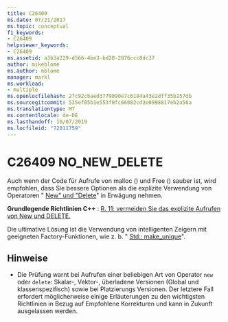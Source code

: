 ```yaml
---
title: C26409
ms.date: 07/21/2017
ms.topic: conceptual
f1_keywords:
- C26409
helpviewer_keywords:
- C26409
ms.assetid: a3b3a229-d566-4be3-bd28-2876ccc8dc37
author: mikeblome
ms.author: mblome
manager: markl
ms.workload:
- multiple
ms.openlocfilehash: 2fc92cbaed3779090e7c6184a43e2dff35b157db
ms.sourcegitcommit: 535ef05b1e553f0fc66082cd2e0998817eb2a56a
ms.translationtype: MT
ms.contentlocale: de-DE
ms.lasthandoff: 10/07/2019
ms.locfileid: "72011759"
---
```

# <a name="c26409-no_new_delete"></a>C26409 NO_NEW_DELETE
Auch wenn der Code für Aufrufe von malloc () und Free () sauber ist, wird empfohlen, dass Sie bessere Optionen als die explizite Verwendung von Operatoren " [New" und "Delete](/cpp/cpp/new-and-delete-operators)" in Erwägung nehmen.

  **Grundlegende Richtlinien C++** : [R. 11: vermeiden Sie das explizite Aufrufen von New und DELETE.](https://isocpp.github.io/CppCoreGuidelines/CppCoreGuidelines#r11-avoid-calling-new-and-delete-explicitly)

Die ultimative Lösung ist die Verwendung von intelligenten Zeigern mit geeigneten Factory-Funktionen, wie z. b. " [Std:: make_unique](/cpp/standard-library/memory-functions#make_unique)".

## <a name="remarks"></a>Hinweise
- Die Prüfung warnt bei Aufrufen einer beliebigen Art von Operator `new` oder `delete`: Skalar-, Vektor-, überladene Versionen (Global und klassenspezifisch) sowie bei Platzierungs Versionen. Der letztere Fall erfordert möglicherweise einige Erläuterungen zu den wichtigsten Richtlinien in Bezug auf Empfohlene Korrekturen und kann in Zukunft ausgelassen werden.
